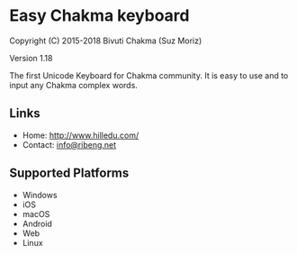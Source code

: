 Easy Chakma keyboard
======================

Copyright (C) 2015-2018 Bivuti Chakma (Suz Moriz)

Version 1.18

The first Unicode Keyboard for Chakma community. It is easy to use and to input any Chakma complex words.

Links
-----

 * Home:     <http://www.hilledu.com/>
 * Contact:  <info@ribeng.net>

Supported Platforms
-------------------
 * Windows
 * iOS
 * macOS
 * Android
 * Web
 * Linux
